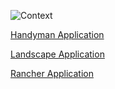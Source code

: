![Context](https://www.plantuml.com/plantuml/svg/jLLRQnD157xVNp7cAO4sGV2fJwrjiCBQbjWYFYsRtI5Ps1kpiseGeKqe2WcAu8DlnN-mZOrPS-jVEFEFF3EvTDEc4b4JoDo-S_c-SsQo7N6JyTXpoMxWS_g6QmyStt9Zcv8wvs6qLIenytMnvl1wN8qZoYm9ytdH2hnIw9g-jDsCkEqwrTBkeyqZkNNoJ2zvPiGfmorZvhWO8bBJz9sNXoV7nekdn_k6NdvIFjZB5pJkS9SI-08f9F1TdEBl2By9WG5CO2oQq8E1ECCn8Vc7HBGGCe4kxev5fw1fHvH5WP-tueW77cKR90SN21YA3lGLC54kXf3cVdD6O8oB3xZuISGPf2fW3qQYlINN2Lmf_0IkH9iWNELv2HD4ZJ7p0NelQ6KaoqBcHDHu7CI-RR96_jLXBM21JJ7sV9ehaBSQmS_p1khavUkcRpSyqqV8_cnATiBGTIoJEu6_IBkl4XYAJz0JpRiPe6we3bohWwx4YQReoEobMOgQ8ii4WGX5d5HMIfrk44NkSibAObECE58wBtiYS8sIeNJYC_p0qpRqf8i4yr0BL2B33fl2ZYmpb0hey_aQ_A2ByR02CjgAaY5g3RfzHJXHuqZLA9CPCtshhZgcCfsje_fIB_n_pREw4fWiF8lpJ2gYBPSjyHw3oBwLmSwHwpjDgr3NEA1EhLuDMEQEP5eElgAZXSJevQDeekqzXjbg_fdbZThts2qRtcIu5FARgiXKb5HAih8vv3M-dKd6JPRznVmvmH5r8zEN1hLlINqtfChoafqk3cPlWxhpH5Lmh5wgxXqA2yR_da56pByZSAkVPpHqis7ihQfwGHrLLb2RdkYhweOEjwblur_0Bm00 "Context")

[Handyman Application](container/handyman.md)

[Landscape Application](container/landscape.md)

[Rancher Application](container/rancher.md)